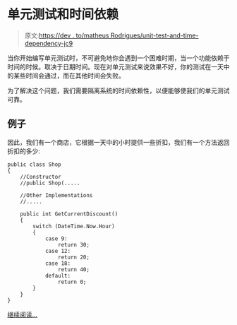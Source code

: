 # 单元测试和时间依赖

> 原文:[https://dev . to/matheus Rodrigues/unit-test-and-time-dependency-jc9](https://dev.to/matheusrodrigues/unit-test-and-time-dependency-jc9)

当你开始编写单元测试时，不可避免地你会遇到一个困难时期，当一个功能依赖于时间的时候。取决于日期时间。现在对单元测试来说效果不好，你的测试在一天中的某些时间会通过，而在其他时间会失败。

为了解决这个问题，我们需要隔离系统的时间依赖性，以便能够使我们的单元测试可靠。

## [](#example)**例子**

因此，我们有一个商店，它根据一天中的小时提供一些折扣，我们有一个方法返回折扣的多少:

```
public class Shop
{
    //Constructor
    //public Shop(.....

    //Other Implementations
    //.....

    public int GetCurrentDiscount()
    {
        switch (DateTime.Now.Hour)
        {
            case 9:
                return 30;
            case 12:
                return 20;
            case 18:
                return 40;
            default:
                return 0;
        }
    }
} 
```

[继续阅读...](https://www.matheus.ro/2017/09/25/unit-test-time-dependency/)